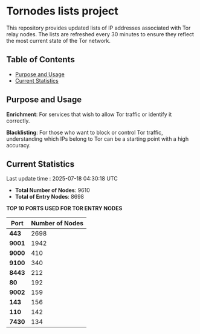 # Tornodes lists project

This repository provides updated lists of IP addresses associated with Tor relay nodes. The lists are refreshed every 30 minutes to ensure they reflect the most current state of the Tor network.

## Table of Contents

- [Purpose and Usage](#purpose-and-usage)
- [Current Statistics](#current-statistics)


## Purpose and Usage

**Enrichment**: For services that wish to allow Tor traffic or identify it correctly.

**Blacklisting**: For those who want to block or control Tor traffic, understanding which IPs belong to Tor can be a starting point with a high accuracy.

## Current Statistics

Last update time : 2025-07-18 04:30:18 UTC

- **Total Number of Nodes**: 9610
- **Total of Entry Nodes**: 8698

**TOP 10 PORTS USED FOR TOR ENTRY NODES**

| **Port** | **Number of Nodes** |
|------|-----------------|
| **443**   | 2698  |
| **9001**   | 1942  |
| **9000**   | 410  |
| **9100**   | 340  |
| **8443**   | 212  |
| **80**   | 192  |
| **9002**   | 159  |
| **143**   | 156  |
| **110**   | 142  |
| **7430**   | 134  |

